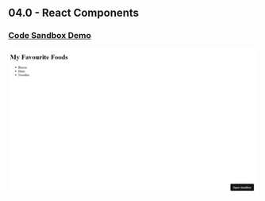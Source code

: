 ## 04.0 - React Components

### [Code Sandbox Demo](https://zlpw7q.csb.app/)

!["Page"](./Page.png)
